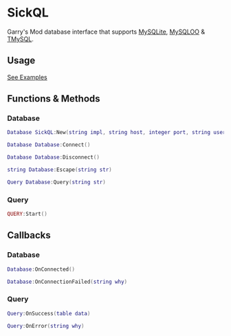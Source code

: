 # SickQL

Garry's Mod database interface that supports [MySQLite](https://wiki.facepunch.com/gmod/sql), [MySQLOO](https://github.com/FredyH/MySQLOO) & [TMySQL](https://github.com/SuperiorServers/gm_tmysql4).

## Usage

[See Examples](examples/)

## Functions & Methods

### Database

```lua
Database SickQL:New(string impl, string host, integer port, string username, string password, string database)
```

```lua
Database Database:Connect()
```

```lua
Database Database:Disconnect()
```

```lua
string Database:Escape(string str)
```

```lua
Query Database:Query(string str)
```

### Query

```lua
QUERY:Start()
```

## Callbacks

### Database

```lua
Database:OnConnected()
```

```lua
Database:OnConnectionFailed(string why)
```

### Query

```lua
Query:OnSuccess(table data)
```

```lua
Query:OnError(string why)
```
